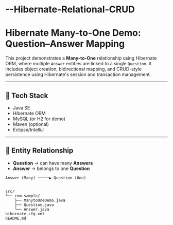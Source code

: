 # --Hibernate-Relational-CRUD
# Hibernate Many-to-One Demo: Question–Answer Mapping

This project demonstrates a **Many-to-One** relationship using Hibernate ORM, where multiple `Answer` entities are linked to a single `Question`. It includes object creation, bidirectional mapping, and CRUD-style persistence using Hibernate's session and transaction management.

---

## 🔧 Tech Stack

- Java SE
- Hibernate ORM
- MySQL (or H2 for demo)
- Maven (optional)
- Eclipse/IntelliJ

---

## 🧩 Entity Relationship

- **Question** → can have many **Answers**
- **Answer** → belongs to one **Question**

```plaintext
Answer (Many) ─────▶ Question (One)


src/
└── com.sample/
    ├── ManytoOneDemo.java
    ├── Question.java
    └── Answer.java
hibernate.cfg.xml
README.md
